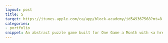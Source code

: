 ```yaml
---
layout: post
title: S
target: https://itunes.apple.com/ca/app/block-academy/id549367568?mt=8
categories: 
- portfolio
snippet: An abstract puzzle game built for One Game a Month with <a href="http://www.johannesg.com">Jóhannes G. Þorsteinsson</a>. Built with Unity3D. Download it for <a href="https://dl.dropboxusercontent.com/u/6128167/S-Windows.zip">Windows</a> | <a href="https://dl.dropboxusercontent.com/u/6128167/S-Mac.zip">Mac</a>
---
```

